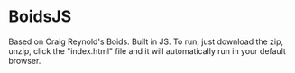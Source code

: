 # BoidsJS
Based on Craig Reynold's Boids. Built in JS. To run, just download the zip, unzip, click the "index.html" file and it will automatically run in your default browser. 


